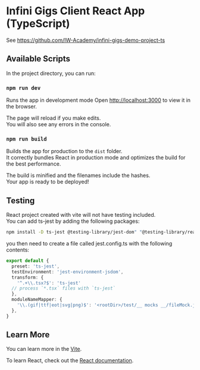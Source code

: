 # Infini Gigs Client React App (TypeScript)

See <https://github.com/IW-Academy/infini-gigs-demo-project-ts>

## Available Scripts

In the project directory, you can run:

### `npm run dev`

Runs the app in development mode
Open [http://localhost:3000](http://localhost:3000) to view it in the browser.

The page will reload if you make edits.\
You will also see any errors in the console.

### `npm run build`

Builds the app for production to the `dist` folder.\
It correctly bundles React in production mode and optimizes the build for the best performance.

The build is minified and the filenames include the hashes.\
Your app is ready to be deployed!

## Testing

React project created with vite will not have testing included.\
You can add ts-jest by adding the following packages:

```bash
npm install -D ts-jest @testing-library/jest-dom" "@testing-library/react" "@testing-library/user-event" "@types/jest"
```

you then need to create a file called jest.config.ts with the following contents:

```typescript
export default {
  preset: 'ts-jest',
  testEnvironment: 'jest-environment-jsdom',
  transform: {
    '^.+\\.tsx?$': 'ts-jest' 
  // process `*.tsx` files with `ts-jest`
  },
  moduleNameMapper: {
    '\\.(gif|ttf|eot|svg|png)$': '<rootDir>/test/__ mocks __/fileMock.js',
  },
}
```

## Learn More

You can learn more in the [Vite](https://vitejs.dev/guide/#scaffolding-your-first-vite-project).

To learn React, check out the [React documentation](https://reactjs.org/).
